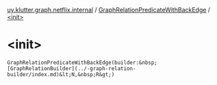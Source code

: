 [uy.klutter.graph.netflix.internal](../index.md) / [GraphRelationPredicateWithBackEdge](index.md) / [&lt;init&gt;](.)


# &lt;init&gt;

`GraphRelationPredicateWithBackEdge(builder:&nbsp;[GraphRelationBuilder](../-graph-relation-builder/index.md)&lt;N,&nbsp;R&gt;)`


